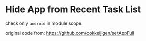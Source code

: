 # Hide App from Recent Task List

check only `android` in module scope.

original code from: <https://github.com/cokkeijigen/setAppFull>
